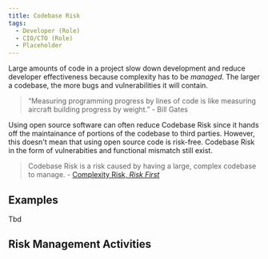 ```yaml
---
title: Codebase Risk
tags: 
  - Developer (Role)
  - CIO/CTO (Role)
  - Placeholder
---
```


<BoxOut title="Codebase Risk" image="/img/bok/risks/codebase-risk.png">

Large amounts of code in a project slow down development and reduce developer effectiveness because complexity has to be _managed_.  The larger a codebase, the more bugs and vulnerabilities it will contain.

> “Measuring programming progress by lines of code is like measuring aircraft building progress by weight.” - Bill Gates

Using open source software can often reduce Codebase Risk since it hands off the maintainance of portions of the codebase to third parties.   However, this doesn't mean that using open source code is risk-free.  Codebase Risk in the form of vulnerabities and functional mismatch still exist. 

> Codebase Risk is a risk caused by having a large, complex codebase to manage.  - [Complexity Risk, _Risk First_](https://riskfirst.org/risks/Complexity-Risk#codebase-risk)

</BoxOut>

## Examples 

Tbd

## Risk Management Activities

<BokTagList tag="Codebase Risk" filter="Activities" />
